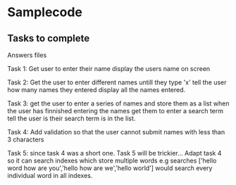 # Samplecode
## Tasks to complete
Answers files

Task 1:
  Get user to enter their name
  display the users name on screen
  
Task 2:
  Get the user to enter different names untill they type 'x'
  tell the user how many names they entered
  display all the names entered. 

Task 3:
  get the user to enter a series of names and store them as a list
  when the user has finnished entering the names get them to enter a search term
  tell the user is their search term is in the list.

Task 4:
  Add validation so that the user cannot submit names with less than 3 characters

Task 5: 
    since task 4 was a short one. Task 5 will be trickier... 
    Adapt task 4 so it can search indexes which store multiple words
    e.g searches ['hello word how are you','hello how are we','hello world']
    would search every individual word in all indexes. 
    
